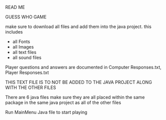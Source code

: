 READ ME

GUESS WHO GAME

make sure to download all files and add them into the java project.
this includes
- all Fonts
- all Images 
- all text files
- all sound files 

Player questions and answers are documented in Computer Responses.txt, Player Responses.txt

THIS TEXT FILE IS TO NOT BE ADDED TO THE JAVA PROJECT ALONG WITH THE OTHER FILES

There are 6 java files
make sure they are all placed within the same package in the same java project as all of the other files 

Run MainMenu Java file to start playing 
